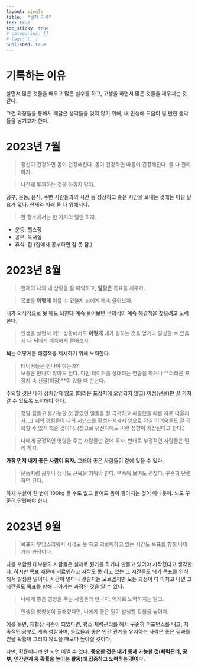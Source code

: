 ```yaml
---
layout: single
title:  "생각 기록"
toc: true
toc_sticky: true
# categories: []
# tags: [, ]
published: true
---
```


# 기록하는 이유 

살면서 많은 것들을 배우고 많은 실수를 하고, 고생을 하면서 많은 것들을 깨우치는 것 같다. 

그런 과정들을 통해서 깨달은 생각들을 잊지 않기 위해, 내 인생에 도움이 될 만한 생각들을 남기고자 한다. 

# 2023년 7월

> 정신이 건강하면 몸이 건강해진다. 몸이 건강하면 마음이 건강해진다. 둘 다 관리하자. 

> 나한테 투자하는 것을 아끼지 말자.  

공부, 운동, 음식, 주변 사람들과의 시간 등 성장하고 좋은 시간을 보내는 것에는 아낄 필요가 없다. 현재와 미래 둘 다 위해서다. 

> 한 장소에서는 한 가지의 일만 하자. 

- 운동: 헬스장
- 공부: 독서실
- 휴식: 집
(집에서 공부하면 잠 못 잠.)

# 2023년 8월

> 현재의 나와 내 상황을 잘 파악하고, **알맞은** 목표를 세우자.

> 목표를 **어떻게** 이룰 수 있을지 뇌에게 계속 물어보자.

내가 의식적으로 못 해도 뇌한테 계속 물어보면 무의식이 계속 해결책을 찾으려고 노력한다.

> 인생을 살면서 어느 상황에서도 **어떻게** 내가 원하는 것을 얻거나 달성할 수 있을지 내 **뇌**에게 계속해서 물어보자. 

**뇌**는 어떻게든 해결책을 제시하기 위해 노력한다.

> 테이커들은 만나야 하는가?  
> 보통은 만나지 않아도 된다. 다만 테이커를 상대하는 연습을 하거나 **더러운 포장지 속 선물(이점)**이 있을 때 만난다. 

주의할 것은 내가 상처받지 않고 (더러운 포장지에 오염되지 않고) 이점(선물)만 잘 가져갈 수 있도록 노력해야 한다.

> 정말 힘들고 불가능할 것 같았던 일들을 잘 극복하고 해결했을 때를 자주 떠올리자. 그 때의 경험들이 나의 시냅스를 활성화시켜서 앞으로 닥칠 어려움들도 잘 극복할 수 있게 해줄 것이다. (참고로 유전자에도 이런 성향이 저장된다고 한다.)

> 나에게 긍정적인 영향을 주는 사람들만 곁에 두자. 반대로 부정적인 사람들은 멀리 하자.

**가장 먼저 내가 좋은 사람이 되자.** 그래야 좋은 사람들이 곁에 있을 수 있다.

> 운동처럼 공부나 생각도 근육을 키워야 한다. 부족해 보여도 괜찮다. 꾸준히 단련하면 된다.

하체 부실이 한 번에 100kg 들 수도 없고 들어도 몸이 좋아지는 것이 아니듯이. 뇌도 꾸준히 단련해야 한다.

# 2023년 9월

> 목표가 부담스러워서 시작도 못 하고 괴로워하고 있는 시간도 목표를 향해 나아가는 과정이다.

나를 포함한 대부분의 사람들은 실제로 뭔가를 하거나 만들고 있어야 시작했다고 생각한다. 하지만 목표 때문에 괴로워하고 시작도 못 하고 있는 그 시간들도 뇌가 목표를 인식해서 발생한 일이다. 시간이 얼마나 걸릴지는 모르겠지만 모든 과정이 다 마치고 나면 그 시간들도 목표를 향해 나아가는 과정인 것을 알 수 있다.

> 나에게 좋은 영향을 주는 사람들과 만나자. 억지로 노력하지는 말고.

> 인생의 방향성이 정해졌다면, 나에게 좋은 일이 발생할 확률을 높이자. 

예를 들면, 재협상 시즌이 되었다면, 평소 체력관리를 해서 꾸준히 퍼포먼스를 내고, 지속적인 공부로 계속 성장하며, 동료들과 좋은 인간 관계를 유지하는 사람은 좋은 결과를 얻을 확률이 그러지 않았을 때보다 높아질 것이다. 

다만, 확률이니까 안 되면 어쩔 수 없다. **중요한 것은 내가 통제 가능한 것(체력관리, 공부, 인간관계 등 확률을 높이는 활동)에 집중하고 노력하는 것이다.**